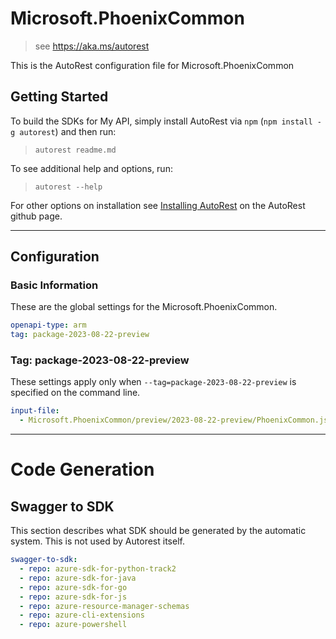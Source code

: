 # Microsoft.PhoenixCommon

> see https://aka.ms/autorest

This is the AutoRest configuration file for Microsoft.PhoenixCommon

## Getting Started

To build the SDKs for My API, simply install AutoRest via `npm` (`npm install -g autorest`) and then run:

> `autorest readme.md`

To see additional help and options, run:

> `autorest --help`

For other options on installation see [Installing AutoRest](https://aka.ms/autorest/install) on the AutoRest github page.

---

## Configuration

### Basic Information

These are the global settings for the Microsoft.PhoenixCommon.

```yaml
openapi-type: arm
tag: package-2023-08-22-preview
```

### Tag: package-2023-08-22-preview

These settings apply only when `--tag=package-2023-08-22-preview` is specified on the command line.

```yaml $(tag) == 'package-2023-08-22-preview'
input-file:
  - Microsoft.PhoenixCommon/preview/2023-08-22-preview/PhoenixCommon.json
```

---

# Code Generation

## Swagger to SDK

This section describes what SDK should be generated by the automatic system.
This is not used by Autorest itself.

```yaml $(swagger-to-sdk)
swagger-to-sdk:
  - repo: azure-sdk-for-python-track2
  - repo: azure-sdk-for-java
  - repo: azure-sdk-for-go
  - repo: azure-sdk-for-js
  - repo: azure-resource-manager-schemas
  - repo: azure-cli-extensions
  - repo: azure-powershell
```
